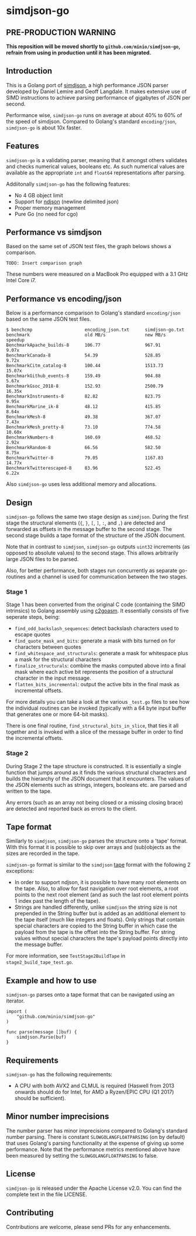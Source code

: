 # simdjson-go

## PRE-PRODUCTION WARNING

**This reposition will be moved shortly to `github.com/minio/simdjson-go`, refrain from using in production until it has been migrated.**

## Introduction

This is a Golang port of [simdjson](https://github.com/lemire/simdjson), a high performance JSON parser developed by Daniel Lemire and Geoff Langdale. It makes extensive use of SIMD instructions to achieve parsing performance of gigabytes of JSON per second.

Performance wise, `simdjson-go` runs on average at about 40% to 60% of the speed of simdjson. Compared to Golang's standard `encoding/json`, `simdjson-go` is about 10x faster. 

## Features

`simdjson-go` is a validating parser, meaning that it amongst others validates and checks numerical values, booleans etc. As such numerical values are available as the appropriate `int` and `float64` representations after parsing.

Addiitonally `simdjson-go` has the following features:

- No 4 GB object limit
- Support for [ndjson](http://ndjson.org/) (newline delimited json)
- Proper memory management
- Pure Go (no need for cgo)

## Performance vs simdjson

Based on the same set of JSON test files, the graph belows shows a comparison.

`TODO: Insert comparison graph`

These numbers were measured on a MacBook Pro equipped with a 3.1 GHz Intel Core i7.

## Performance vs encoding/json

Below is a performance comparison to Golang's standard `encoding/json` based on the same JSON test files.

```
$ benchcmp                    encoding_json.txt      simdjson-go.txt 
benchmark                     old MB/s               new MB/s         speedup
BenchmarkApache_builds-8      106.77                 967.91           9.07x
BenchmarkCanada-8             54.39                  528.85           9.72x
BenchmarkCitm_catalog-8       100.44                 1513.73          15.07x
BenchmarkGithub_events-8      159.49                 904.88           5.67x
BenchmarkGsoc_2018-8          152.93                 2500.79          16.35x
BenchmarkInstruments-8        82.82                  823.75           9.95x
BenchmarkMarine_ik-8          48.12                  415.85           8.64x
BenchmarkMesh-8               49.38                  367.07           7.43x
BenchmarkMesh_pretty-8        73.10                  774.58           10.60x
BenchmarkNumbers-8            160.69                 468.52           2.92x
BenchmarkRandom-8             66.56                  582.50           8.75x
BenchmarkTwitter-8            79.05                  1167.83          14.77x
BenchmarkTwitterescaped-8     83.96                  522.45           6.22x
```

Also `simdjson-go` uses less additional memory and allocations.

## Design

`simdjson-go` follows the same two stage design as `simdjson`. During the first stage the structural elements (`{`, `}`, `[`, `]`, `:`, and `,`) are detected and forwarded as offsets in the message buffer to the second stage. The second stage builds a tape format of the structure of the JSON document. 

Note that in contrast to `simdjson`, `simdjson-go` outputs `uint32` increments (as opposed to absolute values) to the second stage. This allows arbitrarily large JSON files to be parsed. 

Also, for better performance, both stages run concurrently as separate go-routines and a channel is used for communication between the two stages.

### Stage 1

Stage 1 has been converted from the original C code (containing the SIMD intrinsics) to Golang assembly using [c2goasm](https://github.com/minio/c2goasm). It essentially consists of five seperate steps, being: 

- `find_odd_backslash_sequences`: detect backslash characters used to escape quotes
- `find_quote_mask_and_bits`: generate a mask with bits turned on for characters between quotes
- `find_whitespace_and_structurals`: generate a mask for whitespace plus a mask for the structural characters 
- `finalize_structurals`: combine the masks computed above into a final mask where each active bit represents the position of a structural character in the input message.
- `flatten_bits_incremental`: output the active bits in the final mask as incremental offsets.

For more details you can take a look at the various `_test.go` files to see how the individual routines can be invoked (typically with a 64 byte input buffer that generates one or more 64-bit masks). 

There is one final routine, `find_structural_bits_in_slice`, that ties it all together and is invoked with a slice of the message buffer in order to find the incremental offsets.

### Stage 2

During Stage 2 the tape structure is constructed. It is essentially a single function that jumps around as it finds the various structural characters and builds the hierarchy of the JSON document that it encounters. The values of the JSON elements such as strings, integers, booleans etc. are parsed and written to the tape.

Any errors (such as an array not being closed or a missing closing brace) are detected and reported back as errors to the client.

## Tape format

Similarly to `simdjson`, `simdjson-go` parses the structure onto a 'tape' format. With this format it is possible to skip over arrays and (sub)objects as the sizes are recorded in the tape. 

`simdjson-go` format is similar to the `simdjson` [tape](https://github.com/lemire/simdjson/blob/master/tape.md) format with the following 2 exceptions:

- In order to support ndjson, it is possible to have many root elements on the tape. Also, to allow for fast navigation over root elements, a root points to the next root element (and as such the last root element points 1 index past the length of the tape).
- Strings are handled differently, unlike `simdjson` the string size is not prepended in the String buffer but is added as an additional element to the tape itself (much like integers and floats). Only strings that contain special characters are copied to the String buffer in which case the payload from the tape is the offset into the String buffer. For string values without special characters the tape's payload points directly into the message buffer.

For more information, see `TestStage2BuildTape` in `stage2_build_tape_test.go`.

## Example and how to use 

`simdjson-go` parses onto a tape format that can be navigated using an iterator.

```
import (
    "github.com/minio/simdjson-go"
)

func parse(message []buf) {
    simdjson.Parse(buf)
}
```

## Requirements

`simdjson-go` has the following requirements:

- A CPU with both AVX2 and CLMUL is required (Haswell from 2013 onwards should do for Intel, for AMD a Ryzen/EPIC CPU (Q1 2017) should be sufficient).

## Minor number imprecisions

The number parser has minor imprecisions compared to Golang's standard number parsing. There is constant  `SLOWGOLANGFLOATPARSING` (on by default) that uses Golang's parsing functionality at the expense of giving up some performance. Note that the performance metrics mentioned above have been measured by setting the `SLOWGOLANGFLOATPARSING` to false.

## License

`simdjson-go` is released under the Apache License v2.0. You can find the complete text in the file LICENSE.

## Contributing

Contributions are welcome, please send PRs for any enhancements.
